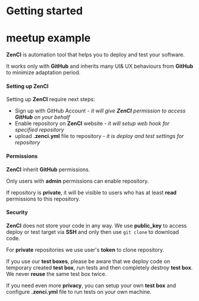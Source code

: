 # Getting started

# meetup example

**ZenCI** is automation tool that helps you to deploy and test your software. 

It works only with **GitHub** and inherits many UI& UX behaviours from **GitHub** to minimize adaptation period.

#### Setting up **ZenCI**

Setting up **ZenCI** require next steps:
- Sign up with GitHub Account - *it will give **ZenCI** permission to access **GitHub** on your behalf*
- Enable repository on **ZenCI** website - *it will setup web hook for specified repository*
- upload **.zenci.yml** file to repository - *it is deploy and test settings for repository*

#### Permissions

**ZenCI** inherit **GitHub** permissions. 

Only users with **admin** permissions can enable repository.

If repository is **private**, it will be visible to users who has at least **read** permissions to this repository.

#### Security

**ZenCI** does not store your code in any way. We use **public_key** to access deploy or test target via **SSH** and only then use `git clone` to download code. 

For **private** repositories we use user's **token** to clone repository.

If you use our **test boxes**, please be aware that we deploy code on temporary created **test box**, run tests and then completely destroy **test box**. We never **reuse** the same test box twice.

If you need even more **privacy**, you can setup your own **test box** and configure **.zenci.yml** file to run tests on your own machine. 
